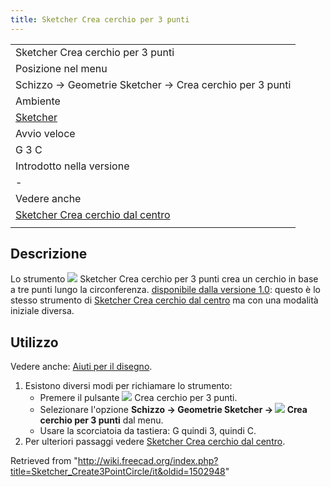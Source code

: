 ```yaml
---
title: Sketcher Crea cerchio per 3 punti
---
```

|  |
| --- |
| Sketcher Crea cerchio per 3 punti |
| Posizione nel menu |
| Schizzo → Geometrie Sketcher → Crea cerchio per 3 punti |
| Ambiente |
| [Sketcher](/Sketcher_Workbench/it "Sketcher Workbench/it") |
| Avvio veloce |
| G 3 C |
| Introdotto nella versione |
| - |
| Vedere anche |
| [Sketcher Crea cerchio dal centro](/Sketcher_CreateCircle/it "Sketcher CreateCircle/it") |
|  |

## Descrizione

Lo strumento ![](/images/Sketcher_Create3PointCircle.svg) Sketcher Crea cerchio per 3 punti crea un cerchio in base a tre punti lungo la circonferenza. [disponibile dalla versione 1.0](/Release_notes_1.0/it "Release notes 1.0/it"): questo è lo stesso strumento di [Sketcher Crea cerchio dal centro](/Sketcher_CreateCircle/it "Sketcher CreateCircle/it") ma con una modalità iniziale diversa.

## Utilizzo

Vedere anche: [Aiuti per il disegno](/Sketcher_Workbench/it#Drawing_aids "Sketcher Workbench/it").

1. Esistono diversi modi per richiamare lo strumento:
   * Premere il pulsante ![](/images/Sketcher_Create3PointCircle.svg) Crea cerchio per 3 punti.
   * Selezionare l'opzione **Schizzo → Geometrie Sketcher → ![](/images/Sketcher_Create3PointCircle.svg) Crea cerchio per 3 punti** dal menu.
   * Usare la scorciatoia da tastiera: G quindi 3, quindi C.
2. Per ulteriori passaggi vedere [Sketcher Crea cerchio dal centro](/Sketcher_CreateCircle/it#Usage "Sketcher CreateCircle/it").

Retrieved from "<http://wiki.freecad.org/index.php?title=Sketcher_Create3PointCircle/it&oldid=1502948>"